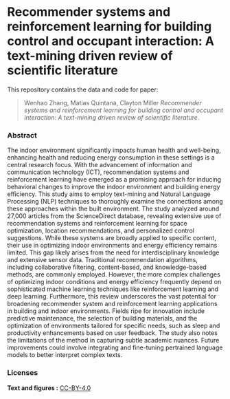 <!-- README.md is generated from README.Rmd. Please edit that file -->

# Recommender systems and reinforcement learning for building control and occupant interaction: A text-mining driven review of scientific literature


This repository contains the data and code for paper:

> Wenhao Zhang, Matias Quintana, Clayton Miller
> *Recommender systems and reinforcement learning for building control and occupant interaction: A text-mining driven review of scientific literature*. 


### Abstract
The indoor environment significantly impacts human health and well-being, enhancing health and reducing energy consumption in these settings is a central research focus. With the advancement of information and communication technology (ICT), recommendation systems and reinforcement learning have emerged as a promising approach for inducing behavioral changes to improve the indoor environment and building energy efficiency. This study aims to employ text-mining and Natural Language Processing (NLP) techniques to thoroughly examine the connections among these approaches within the built environment. The study analyzed around 27,000 articles from the ScienceDirect database, revealing extensive use of recommendation systems and reinforcement learning for space optimization, location recommendations, and personalized control suggestions. While these systems are broadly applied to specific content, their use in optimizing indoor environments and energy efficiency remains limited. This gap likely arises from the need for interdisciplinary knowledge and extensive sensor data. Traditional recommendation algorithms, including collaborative filtering, content-based, and knowledge-based methods, are commonly employed. However, the more complex challenges of optimizing indoor conditions and energy efficiency frequently depend on sophisticated machine learning techniques like reinforcement learning and deep learning. Furthermore, this review underscores the vast potential for broadening recommender system and reinforcement learning applications in building and indoor environments. Fields ripe for innovation include predictive maintenance, the selection of building materials, and the optimization of environments tailored for specific needs, such as sleep and productivity enhancements based on user feedback. The study also notes the limitations of the method in capturing subtle academic nuances. Future improvements could involve integrating and fine-tuning pertrained language models to better interpret complex texts.

### Licenses

**Text and figures :**
[CC-BY-4.0](http://creativecommons.org/licenses/by/4.0/)
